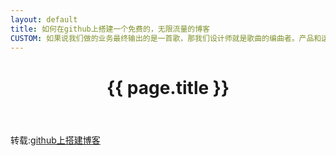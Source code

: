 ```yaml
---
layout: default
title: 如何在github上搭建一个免费的，无限流量的博客
CUSTOM: 如果说我们做的业务最终输出的是一首歌，那我们设计师就是歌曲的编曲者。产品和运营进行歌曲本身的创作，我们设计师在了解了歌曲主题、听众是谁之后，选择乐器进行编配，最终输出...
---
```


<header class="header">
	<h1>{{ page.title }}</h1>
</header>
<!-- /header -->

<section class="g-content">
	<div class="m-list">
		<p>
		转载:<a href="http://www.ruanyifeng.com/blog/2012/08/blogging_with_jekyll.html" target="_blank">github上搭建博客</a>
	    </p>
	</div>
</section>